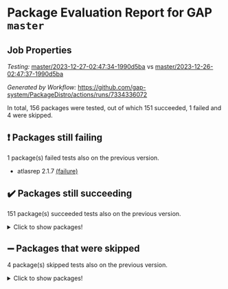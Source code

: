 # Package Evaluation Report for GAP `master`

## Job Properties

*Testing:* [master/2023-12-27-02:47:34-1990d5ba](https://github.com/gap-system/PackageDistro/blob/data/reports/master/2023-12-27-02:47:34-1990d5ba) vs [master/2023-12-26-02:47:37-1990d5ba](https://github.com/gap-system/PackageDistro/blob/data/reports/master/2023-12-26-02:47:37-1990d5ba)

*Generated by Workflow:* https://github.com/gap-system/PackageDistro/actions/runs/7334336072

In total, 156 packages were tested, out of which 151 succeeded, 1 failed and 4 were skipped.

## :exclamation: Packages still failing

1 package(s) failed tests also on the previous version.
- atlasrep 2.1.7 [(failure)](https://github.com/gap-system/PackageDistro/actions/runs/7334336072/job/19971135085)

## :heavy_check_mark: Packages still succeeding

151 package(s) succeeded tests also on the previous version.
<details><summary>Click to show packages!</summary>

- 4ti2interface 2023.02-04 [(success)](https://github.com/gap-system/PackageDistro/actions/runs/7334336072/job/19971134290)
- ace 5.6.2 [(success)](https://github.com/gap-system/PackageDistro/actions/runs/7334336072/job/19971134422)
- aclib 1.3.2 [(success)](https://github.com/gap-system/PackageDistro/actions/runs/7334336072/job/19971134556)
- agt 0.3.1 [(success)](https://github.com/gap-system/PackageDistro/actions/runs/7334336072/job/19971134677)
- alnuth 3.2.1 [(success)](https://github.com/gap-system/PackageDistro/actions/runs/7334336072/job/19971134791)
- anupq 3.3.0 [(success)](https://github.com/gap-system/PackageDistro/actions/runs/7334336072/job/19971134945)
- autodoc 2023.06.19 [(success)](https://github.com/gap-system/PackageDistro/actions/runs/7334336072/job/19971135309)
- automata 1.15 [(success)](https://github.com/gap-system/PackageDistro/actions/runs/7334336072/job/19971135629)
- automgrp 1.3.2 [(success)](https://github.com/gap-system/PackageDistro/actions/runs/7334336072/job/19971135789)
- autpgrp 1.11 [(success)](https://github.com/gap-system/PackageDistro/actions/runs/7334336072/job/19971135920)
- cap 2023.12-11 [(success)](https://github.com/gap-system/PackageDistro/actions/runs/7334336072/job/19971136076)
- caratinterface 2.3.6 [(success)](https://github.com/gap-system/PackageDistro/actions/runs/7334336072/job/19971136235)
- cddinterface 2022.11.01 [(success)](https://github.com/gap-system/PackageDistro/actions/runs/7334336072/job/19971136365)
- circle 1.6.6 [(success)](https://github.com/gap-system/PackageDistro/actions/runs/7334336072/job/19971136508)
- classicpres 1.22 [(success)](https://github.com/gap-system/PackageDistro/actions/runs/7334336072/job/19971136647)
- cohomolo 1.6.11 [(success)](https://github.com/gap-system/PackageDistro/actions/runs/7334336072/job/19971136824)
- congruence 1.2.5 [(success)](https://github.com/gap-system/PackageDistro/actions/runs/7334336072/job/19971136957)
- corelg 1.56 [(success)](https://github.com/gap-system/PackageDistro/actions/runs/7334336072/job/19971137092)
- crime 1.6 [(success)](https://github.com/gap-system/PackageDistro/actions/runs/7334336072/job/19971137207)
- crisp 1.4.6 [(success)](https://github.com/gap-system/PackageDistro/actions/runs/7334336072/job/19971137342)
- crypting 0.10.4 [(success)](https://github.com/gap-system/PackageDistro/actions/runs/7334336072/job/19971137478)
- cryst 4.1.27 [(success)](https://github.com/gap-system/PackageDistro/actions/runs/7334336072/job/19971137604)
- crystcat 1.1.10 [(success)](https://github.com/gap-system/PackageDistro/actions/runs/7334336072/job/19971137706)
- ctbllib 1.3.6 [(success)](https://github.com/gap-system/PackageDistro/actions/runs/7334336072/job/19971137807)
- cubefree 1.19 [(success)](https://github.com/gap-system/PackageDistro/actions/runs/7334336072/job/19971137885)
- curlinterface 2.3.2 [(success)](https://github.com/gap-system/PackageDistro/actions/runs/7334336072/job/19971137988)
- cvec 2.8.1 [(success)](https://github.com/gap-system/PackageDistro/actions/runs/7334336072/job/19971138051)
- datastructures 0.3.0 [(success)](https://github.com/gap-system/PackageDistro/actions/runs/7334336072/job/19971138117)
- deepthought 1.0.6 [(success)](https://github.com/gap-system/PackageDistro/actions/runs/7334336072/job/19971138192)
- design 1.8 [(success)](https://github.com/gap-system/PackageDistro/actions/runs/7334336072/job/19971138265)
- difsets 2.3.1 [(success)](https://github.com/gap-system/PackageDistro/actions/runs/7334336072/job/19971138326)
- digraphs 1.6.3 [(success)](https://github.com/gap-system/PackageDistro/actions/runs/7334336072/job/19971138395)
- edim 1.3.7 [(success)](https://github.com/gap-system/PackageDistro/actions/runs/7334336072/job/19971138475)
- example 4.3.4 [(success)](https://github.com/gap-system/PackageDistro/actions/runs/7334336072/job/19971138561)
- examplesforhomalg 2023.10-01 [(success)](https://github.com/gap-system/PackageDistro/actions/runs/7334336072/job/19971138644)
- factint 1.6.3 [(success)](https://github.com/gap-system/PackageDistro/actions/runs/7334336072/job/19971138730)
- ferret 1.0.9 [(success)](https://github.com/gap-system/PackageDistro/actions/runs/7334336072/job/19971138808)
- fga 1.5.0 [(success)](https://github.com/gap-system/PackageDistro/actions/runs/7334336072/job/19971138895)
- fining 1.5.6 [(success)](https://github.com/gap-system/PackageDistro/actions/runs/7334336072/job/19971138965)
- float 1.0.3 [(success)](https://github.com/gap-system/PackageDistro/actions/runs/7334336072/job/19971139041)
- format 1.4.3 [(success)](https://github.com/gap-system/PackageDistro/actions/runs/7334336072/job/19971139130)
- forms 1.2.9 [(success)](https://github.com/gap-system/PackageDistro/actions/runs/7334336072/job/19971139215)
- fplsa 1.2.6 [(success)](https://github.com/gap-system/PackageDistro/actions/runs/7334336072/job/19971139284)
- fr 2.4.12 [(success)](https://github.com/gap-system/PackageDistro/actions/runs/7334336072/job/19971139362)
- francy 2.0.3 [(success)](https://github.com/gap-system/PackageDistro/actions/runs/7334336072/job/19971139442)
- fwtree 1.3 [(success)](https://github.com/gap-system/PackageDistro/actions/runs/7334336072/job/19971139513)
- gapdoc 1.6.6 [(success)](https://github.com/gap-system/PackageDistro/actions/runs/7334336072/job/19971139579)
- gauss 2023.02-04 [(success)](https://github.com/gap-system/PackageDistro/actions/runs/7334336072/job/19971139644)
- gaussforhomalg 2023.11-01 [(success)](https://github.com/gap-system/PackageDistro/actions/runs/7334336072/job/19971139729)
- gbnp 1.0.5 [(success)](https://github.com/gap-system/PackageDistro/actions/runs/7334336072/job/19971139817)
- generalizedmorphismsforcap 2023.08-02 [(success)](https://github.com/gap-system/PackageDistro/actions/runs/7334336072/job/19971139874)
- genss 1.6.8 [(success)](https://github.com/gap-system/PackageDistro/actions/runs/7334336072/job/19971139935)
- gradedmodules 2023.09-01 [(success)](https://github.com/gap-system/PackageDistro/actions/runs/7334336072/job/19971140008)
- gradedringforhomalg 2023.08-01 [(success)](https://github.com/gap-system/PackageDistro/actions/runs/7334336072/job/19971140082)
- grape 4.9.0 [(success)](https://github.com/gap-system/PackageDistro/actions/runs/7334336072/job/19971140153)
- groupoids 1.73 [(success)](https://github.com/gap-system/PackageDistro/actions/runs/7334336072/job/19971140236)
- grpconst 2.6.4 [(success)](https://github.com/gap-system/PackageDistro/actions/runs/7334336072/job/19971140330)
- guarana 0.96.3 [(success)](https://github.com/gap-system/PackageDistro/actions/runs/7334336072/job/19971140409)
- guava 3.18 [(success)](https://github.com/gap-system/PackageDistro/actions/runs/7334336072/job/19971140476)
- hap 1.60 [(success)](https://github.com/gap-system/PackageDistro/actions/runs/7334336072/job/19971140585)
- hapcryst 0.1.15 [(success)](https://github.com/gap-system/PackageDistro/actions/runs/7334336072/job/19971140668)
- hecke 1.5.3 [(success)](https://github.com/gap-system/PackageDistro/actions/runs/7334336072/job/19971140738)
- help 3.5 [(success)](https://github.com/gap-system/PackageDistro/actions/runs/7334336072/job/19971140831)
- homalg 2023.10-01 [(success)](https://github.com/gap-system/PackageDistro/actions/runs/7334336072/job/19971140932)
- homalgtocas 2023.11-01 [(success)](https://github.com/gap-system/PackageDistro/actions/runs/7334336072/job/19971141021)
- idrel 2.45 [(success)](https://github.com/gap-system/PackageDistro/actions/runs/7334336072/job/19971141098)
- images 1.3.1 [(success)](https://github.com/gap-system/PackageDistro/actions/runs/7334336072/job/19971141186)
- intpic 0.3.0 [(success)](https://github.com/gap-system/PackageDistro/actions/runs/7334336072/job/19971141258)
- io 4.8.2 [(success)](https://github.com/gap-system/PackageDistro/actions/runs/7334336072/job/19971141320)
- io_forhomalg 2023.02-04 [(success)](https://github.com/gap-system/PackageDistro/actions/runs/7334336072/job/19971141399)
- irredsol 1.4.4 [(success)](https://github.com/gap-system/PackageDistro/actions/runs/7334336072/job/19971141480)
- json 2.1.1 [(success)](https://github.com/gap-system/PackageDistro/actions/runs/7334336072/job/19971141557)
- jupyterkernel 1.5.0 [(success)](https://github.com/gap-system/PackageDistro/actions/runs/7334336072/job/19971141715)
- jupyterviz 1.5.6 [(success)](https://github.com/gap-system/PackageDistro/actions/runs/7334336072/job/19971141779)
- kan 1.36 [(success)](https://github.com/gap-system/PackageDistro/actions/runs/7334336072/job/19971141850)
- kbmag 1.5.11 [(success)](https://github.com/gap-system/PackageDistro/actions/runs/7334336072/job/19971141946)
- laguna 3.9.6 [(success)](https://github.com/gap-system/PackageDistro/actions/runs/7334336072/job/19971142026)
- liealgdb 2.2.1 [(success)](https://github.com/gap-system/PackageDistro/actions/runs/7334336072/job/19971142125)
- liepring 2.8 [(success)](https://github.com/gap-system/PackageDistro/actions/runs/7334336072/job/19971142231)
- liering 2.4.2 [(success)](https://github.com/gap-system/PackageDistro/actions/runs/7334336072/job/19971142308)
- linearalgebraforcap 2023.12-05 [(success)](https://github.com/gap-system/PackageDistro/actions/runs/7334336072/job/19971142417)
- localizeringforhomalg 2023.10-01 [(success)](https://github.com/gap-system/PackageDistro/actions/runs/7334336072/job/19971142517)
- loops 3.4.3 [(success)](https://github.com/gap-system/PackageDistro/actions/runs/7334336072/job/19971142608)
- lpres 1.0.3 [(success)](https://github.com/gap-system/PackageDistro/actions/runs/7334336072/job/19971142724)
- majoranaalgebras 1.5.1 [(success)](https://github.com/gap-system/PackageDistro/actions/runs/7334336072/job/19971142863)
- mapclass 1.4.6 [(success)](https://github.com/gap-system/PackageDistro/actions/runs/7334336072/job/19971142967)
- matgrp 0.70 [(success)](https://github.com/gap-system/PackageDistro/actions/runs/7334336072/job/19971143090)
- matricesforhomalg 2023.11-02 [(success)](https://github.com/gap-system/PackageDistro/actions/runs/7334336072/job/19971143184)
- modisom 2.5.4 [(success)](https://github.com/gap-system/PackageDistro/actions/runs/7334336072/job/19971143346)
- modulepresentationsforcap 2023.10-01 [(success)](https://github.com/gap-system/PackageDistro/actions/runs/7334336072/job/19971143471)
- modules 2023.10-01 [(success)](https://github.com/gap-system/PackageDistro/actions/runs/7334336072/job/19971143580)
- monoidalcategories 2023.11-02 [(success)](https://github.com/gap-system/PackageDistro/actions/runs/7334336072/job/19971143655)
- nconvex 2022.09-01 [(success)](https://github.com/gap-system/PackageDistro/actions/runs/7334336072/job/19971143738)
- nilmat 1.4.2 [(success)](https://github.com/gap-system/PackageDistro/actions/runs/7334336072/job/19971143845)
- nock 1.5 [(success)](https://github.com/gap-system/PackageDistro/actions/runs/7334336072/job/19971143946)
- normalizinterface 1.3.6 [(success)](https://github.com/gap-system/PackageDistro/actions/runs/7334336072/job/19971144073)
- nq 2.5.10 [(success)](https://github.com/gap-system/PackageDistro/actions/runs/7334336072/job/19971144185)
- numericalsgps 1.3.1 [(success)](https://github.com/gap-system/PackageDistro/actions/runs/7334336072/job/19971144300)
- openmath 11.5.3 [(success)](https://github.com/gap-system/PackageDistro/actions/runs/7334336072/job/19971144426)
- orb 4.9.0 [(success)](https://github.com/gap-system/PackageDistro/actions/runs/7334336072/job/19971144563)
- packagemanager 1.4.2 [(success)](https://github.com/gap-system/PackageDistro/actions/runs/7334336072/job/19971144703)
- patternclass 2.4.3 [(success)](https://github.com/gap-system/PackageDistro/actions/runs/7334336072/job/19971144826)
- permut 2.0.4 [(success)](https://github.com/gap-system/PackageDistro/actions/runs/7334336072/job/19971144991)
- polenta 1.3.10 [(success)](https://github.com/gap-system/PackageDistro/actions/runs/7334336072/job/19971145138)
- polymaking 0.8.7 [(success)](https://github.com/gap-system/PackageDistro/actions/runs/7334336072/job/19971145299)
- primgrp 3.4.4 [(success)](https://github.com/gap-system/PackageDistro/actions/runs/7334336072/job/19971145415)
- profiling 2.5.4 [(success)](https://github.com/gap-system/PackageDistro/actions/runs/7334336072/job/19971145565)
- qpa 1.34 [(success)](https://github.com/gap-system/PackageDistro/actions/runs/7334336072/job/19971145687)
- quagroup 1.8.3 [(success)](https://github.com/gap-system/PackageDistro/actions/runs/7334336072/job/19971145829)
- radiroot 2.9 [(success)](https://github.com/gap-system/PackageDistro/actions/runs/7334336072/job/19971145962)
- rcwa 4.7.1 [(success)](https://github.com/gap-system/PackageDistro/actions/runs/7334336072/job/19971146082)
- rds 1.8 [(success)](https://github.com/gap-system/PackageDistro/actions/runs/7334336072/job/19971146231)
- recog 1.4.2 [(success)](https://github.com/gap-system/PackageDistro/actions/runs/7334336072/job/19971146342)
- repndecomp 1.3.0 [(success)](https://github.com/gap-system/PackageDistro/actions/runs/7334336072/job/19971146432)
- repsn 3.1.1 [(success)](https://github.com/gap-system/PackageDistro/actions/runs/7334336072/job/19971146532)
- resclasses 4.7.3 [(success)](https://github.com/gap-system/PackageDistro/actions/runs/7334336072/job/19971146617)
- ringsforhomalg 2023.11-02 [(success)](https://github.com/gap-system/PackageDistro/actions/runs/7334336072/job/19971146715)
- sco 2023.08-01 [(success)](https://github.com/gap-system/PackageDistro/actions/runs/7334336072/job/19971146796)
- scscp 2.4.1 [(success)](https://github.com/gap-system/PackageDistro/actions/runs/7334336072/job/19971146889)
- semigroups 5.3.2 [(success)](https://github.com/gap-system/PackageDistro/actions/runs/7334336072/job/19971146976)
- sglppow 2.3 [(success)](https://github.com/gap-system/PackageDistro/actions/runs/7334336072/job/19971147055)
- sgpviz 0.999.5 [(success)](https://github.com/gap-system/PackageDistro/actions/runs/7334336072/job/19971147129)
- simpcomp 2.1.14 [(success)](https://github.com/gap-system/PackageDistro/actions/runs/7334336072/job/19971147213)
- singular 2023.02.09 [(success)](https://github.com/gap-system/PackageDistro/actions/runs/7334336072/job/19971147286)
- sl2reps 1.1 [(success)](https://github.com/gap-system/PackageDistro/actions/runs/7334336072/job/19971147370)
- sla 1.5.3 [(success)](https://github.com/gap-system/PackageDistro/actions/runs/7334336072/job/19971147447)
- smallgrp 1.5.3 [(success)](https://github.com/gap-system/PackageDistro/actions/runs/7334336072/job/19971147527)
- smallsemi 0.6.13 [(success)](https://github.com/gap-system/PackageDistro/actions/runs/7334336072/job/19971147606)
- sonata 2.9.6 [(success)](https://github.com/gap-system/PackageDistro/actions/runs/7334336072/job/19971147684)
- sophus 1.27 [(success)](https://github.com/gap-system/PackageDistro/actions/runs/7334336072/job/19971147758)
- sotgrps 1.2 [(success)](https://github.com/gap-system/PackageDistro/actions/runs/7334336072/job/19971147823)
- spinsym 1.5.2 [(success)](https://github.com/gap-system/PackageDistro/actions/runs/7334336072/job/19971147889)
- standardff 1.0 [(success)](https://github.com/gap-system/PackageDistro/actions/runs/7334336072/job/19971147955)
- symbcompcc 1.3.2 [(success)](https://github.com/gap-system/PackageDistro/actions/runs/7334336072/job/19971148033)
- thelma 1.3 [(success)](https://github.com/gap-system/PackageDistro/actions/runs/7334336072/job/19971148104)
- tomlib 1.2.9 [(success)](https://github.com/gap-system/PackageDistro/actions/runs/7334336072/job/19971148187)
- toolsforhomalg 2023.11-01 [(success)](https://github.com/gap-system/PackageDistro/actions/runs/7334336072/job/19971148256)
- toric 1.9.5 [(success)](https://github.com/gap-system/PackageDistro/actions/runs/7334336072/job/19971148338)
- toricvarieties 2022.07.13 [(success)](https://github.com/gap-system/PackageDistro/actions/runs/7334336072/job/19971148411)
- transgrp 3.6.5 [(success)](https://github.com/gap-system/PackageDistro/actions/runs/7334336072/job/19971148516)
- ugaly 4.1.3 [(success)](https://github.com/gap-system/PackageDistro/actions/runs/7334336072/job/19971148590)
- unipot 1.5 [(success)](https://github.com/gap-system/PackageDistro/actions/runs/7334336072/job/19971148666)
- unitlib 4.2.0 [(success)](https://github.com/gap-system/PackageDistro/actions/runs/7334336072/job/19971148727)
- utils 0.84 [(success)](https://github.com/gap-system/PackageDistro/actions/runs/7334336072/job/19971148815)
- uuid 0.7 [(success)](https://github.com/gap-system/PackageDistro/actions/runs/7334336072/job/19971148915)
- walrus 0.9991 [(success)](https://github.com/gap-system/PackageDistro/actions/runs/7334336072/job/19971148989)
- wedderga 4.10.4 [(success)](https://github.com/gap-system/PackageDistro/actions/runs/7334336072/job/19971149063)
- xmod 2.91 [(success)](https://github.com/gap-system/PackageDistro/actions/runs/7334336072/job/19971149156)
- xmodalg 1.23 [(success)](https://github.com/gap-system/PackageDistro/actions/runs/7334336072/job/19971149230)
- yangbaxter 0.10.3 [(success)](https://github.com/gap-system/PackageDistro/actions/runs/7334336072/job/19971149303)
- zeromqinterface 0.14 [(success)](https://github.com/gap-system/PackageDistro/actions/runs/7334336072/job/19971149378)
</details>

## :heavy_minus_sign: Packages that were skipped

4 package(s) skipped tests also on the previous version.
<details><summary>Click to show packages!</summary>

- browse 1.8.21 [(skipped)](https://github.com/gap-system/PackageDistro/actions/runs/7334336072/job/19970881923)
- itc 1.5.1 [(skipped)](https://github.com/gap-system/PackageDistro/actions/runs/7334336072/job/19970881923)
- polycyclic 2.16 [(skipped)](https://github.com/gap-system/PackageDistro/actions/runs/7334336072/job/19970881923)
- xgap 4.31 [(skipped)](https://github.com/gap-system/PackageDistro/actions/runs/7334336072/job/19970881923)
</details>

